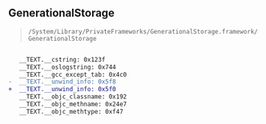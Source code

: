 ## GenerationalStorage

> `/System/Library/PrivateFrameworks/GenerationalStorage.framework/GenerationalStorage`

```diff

   __TEXT.__cstring: 0x123f
   __TEXT.__oslogstring: 0x744
   __TEXT.__gcc_except_tab: 0x4c0
-  __TEXT.__unwind_info: 0x5f8
+  __TEXT.__unwind_info: 0x5f0
   __TEXT.__objc_classname: 0x192
   __TEXT.__objc_methname: 0x24e7
   __TEXT.__objc_methtype: 0xf47

```
